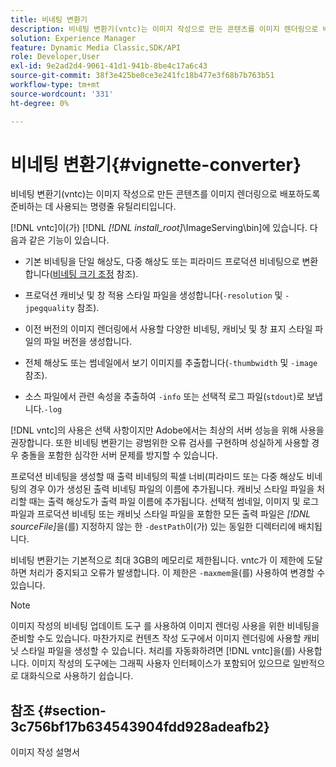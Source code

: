 ```yaml
---
title: 비네팅 변환기
description: 비네팅 변환기(vntc)는 이미지 작성으로 만든 콘텐츠를 이미지 렌더링으로 배포하도록 준비하는 데 사용되는 명령줄 유틸리티입니다.
solution: Experience Manager
feature: Dynamic Media Classic,SDK/API
role: Developer,User
exl-id: 9e2ad2d4-9061-41d1-941b-8be4c17a6c43
source-git-commit: 38f3e425be0ce3e241fc18b477e3f68b7b763b51
workflow-type: tm+mt
source-wordcount: '331'
ht-degree: 0%

---
```


# 비네팅 변환기{#vignette-converter}

비네팅 변환기(vntc)는 이미지 작성으로 만든 콘텐츠를 이미지 렌더링으로 배포하도록 준비하는 데 사용되는 명령줄 유틸리티입니다.

[!DNL vntc]이(가) [!DNL *[!DNL install_root]*\ImageServing\bin]에 있습니다. 다음과 같은 기능이 있습니다.

* 기본 비네팅을 단일 해상도, 다중 해상도 또는 피라미드 프로덕션 비네팅으로 변환합니다([비네팅 크기 조정](../../../../ir-api/vntc/utilities/c-ir-vignette-converter-vntc/c-ir-vignette-scaling.md#concept-e373a29c2f954df98d704c7723804585) 참조).
* 프로덕션 캐비닛 및 창 적용 스타일 파일을 생성합니다(`-resolution` 및 `-jpegquality` 참조).

* 이전 버전의 이미지 렌더링에서 사용할 다양한 비네팅, 캐비닛 및 창 표지 스타일 파일의 파일 버전을 생성합니다.
* 전체 해상도 또는 썸네일에서 보기 이미지를 추출합니다(`-thumbwidth` 및 `-image` 참조).
* 소스 파일에서 관련 속성을 추출하여 `-info` 또는 선택적 로그 파일(`stdout`)로 보냅니다.`-log`

[!DNL vntc]의 사용은 선택 사항이지만 Adobe에서는 최상의 서버 성능을 위해 사용을 권장합니다. 또한 비네팅 변환기는 광범위한 오류 검사를 구현하며 성실하게 사용할 경우 충돌을 포함한 심각한 서버 문제를 방지할 수 있습니다.

프로덕션 비네팅을 생성할 때 출력 비네팅의 픽셀 너비(피라미드 또는 다중 해상도 비네팅의 경우 0)가 생성된 출력 비네팅 파일의 이름에 추가됩니다. 캐비닛 스타일 파일을 처리할 때는 출력 해상도가 출력 파일 이름에 추가됩니다. 선택적 썸네일, 이미지 및 로그 파일과 프로덕션 비네팅 또는 캐비닛 스타일 파일을 포함한 모든 출력 파일은 *[!DNL sourceFile]*&#x200B;을(를) 지정하지 않는 한 `-destPath`이(가) 있는 동일한 디렉터리에 배치됩니다.

비네팅 변환기는 기본적으로 최대 3GB의 메모리로 제한됩니다. vntc가 이 제한에 도달하면 처리가 중지되고 오류가 발생합니다. 이 제한은 `-maxmem`을(를) 사용하여 변경할 수 있습니다.

>[!NOTE]
>
>이미지 작성의 비네팅 업데이트 도구 를 사용하여 이미지 렌더링 사용을 위한 비네팅을 준비할 수도 있습니다. 마찬가지로 컨텐츠 작성 도구에서 이미지 렌더링에 사용할 캐비닛 스타일 파일을 생성할 수 있습니다. 처리를 자동화하려면 [!DNL vntc]을(를) 사용합니다. 이미지 작성의 도구에는 그래픽 사용자 인터페이스가 포함되어 있으므로 일반적으로 대화식으로 사용하기 쉽습니다.

## 참조 {#section-3c756bf17b634543904fdd928adeafb2}

이미지 작성 설명서
